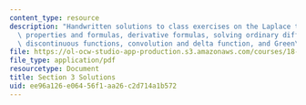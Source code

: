 ```yaml
---
content_type: resource
description: "Handwritten solutions to class exercises on the Laplace transform, elementary\
  \ properties and formulas, derivative formulas, solving ordinary differential equation,\
  \ discontinuous functions, convolution and delta function, and Green\u2019s function."
file: https://ol-ocw-studio-app-production.s3.amazonaws.com/courses/18-03-differential-equations-spring-2010/ee96a126e06456f1aa26c2d714a1b572_MIT18_03S10_3sol.pdf
file_type: application/pdf
resourcetype: Document
title: Section 3 Solutions
uid: ee96a126-e064-56f1-aa26-c2d714a1b572
---
```

